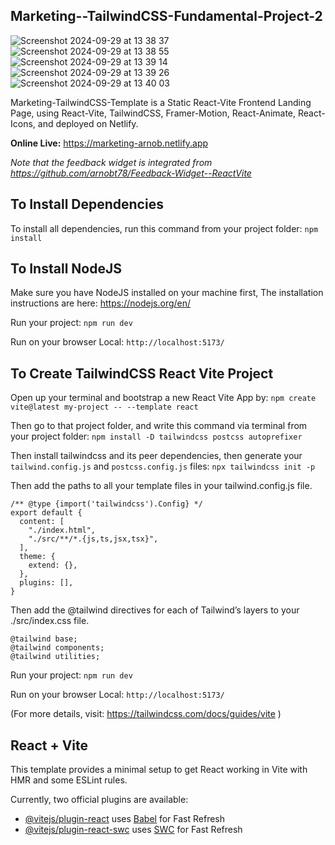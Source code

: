 
## Marketing--TailwindCSS-Fundamental-Project-2

![Screenshot 2024-09-29 at 13 38 37](https://github.com/user-attachments/assets/b2278b37-2816-4221-bf54-c67b599ae35b) ![Screenshot 2024-09-29 at 13 38 55](https://github.com/user-attachments/assets/45aebcc2-afae-4de3-9dc6-0117bc919b0e) ![Screenshot 2024-09-29 at 13 39 14](https://github.com/user-attachments/assets/3070285b-ea27-472c-a673-2cea04e7c67e) ![Screenshot 2024-09-29 at 13 39 26](https://github.com/user-attachments/assets/d0f6fe8d-6dda-4b98-a82f-56789008d355) ![Screenshot 2024-09-29 at 13 40 03](https://github.com/user-attachments/assets/70048532-506c-4e1e-9e45-670c4fe5524f)

Marketing-TailwindCSS-Template is a Static React-Vite Frontend Landing Page, using React-Vite, TailwindCSS, Framer-Motion, React-Animate, React-Icons, and deployed on Netlify.

**Online Live:** https://marketing-arnob.netlify.app

*Note that the feedback widget is integrated from https://github.com/arnobt78/Feedback-Widget--ReactVite*

## To Install Dependencies

To install all dependencies, run this command from your project folder: `npm install`

## To Install NodeJS

Make sure you have NodeJS installed on your machine first, The installation instructions are here: https://nodejs.org/en/

Run your project: `npm run dev`

Run on your browser Local: `http://localhost:5173/`

## To Create TailwindCSS React Vite Project

Open up your terminal and bootstrap a new React Vite App by: `npm create vite@latest my-project -- --template react`

Then go to that project folder, and write this command via terminal from your project folder: `npm install -D tailwindcss postcss autoprefixer`

Then install tailwindcss and its peer dependencies, then generate your `tailwind.config.js` and `postcss.config.js` files: `npx tailwindcss init -p`

Then add the paths to all your template files in your tailwind.config.js file.

```
/** @type {import('tailwindcss').Config} */
export default {
  content: [
    "./index.html",
    "./src/**/*.{js,ts,jsx,tsx}",
  ],
  theme: {
    extend: {},
  },
  plugins: [],
}
```

Then add the @tailwind directives for each of Tailwind’s layers to your ./src/index.css file.

```
@tailwind base;
@tailwind components;
@tailwind utilities;
```

Run your project: `npm run dev`

Run on your browser Local: `http://localhost:5173/`

(For more details, visit: https://tailwindcss.com/docs/guides/vite )

## React + Vite

This template provides a minimal setup to get React working in Vite with HMR and some ESLint rules.

Currently, two official plugins are available:

- [@vitejs/plugin-react](https://github.com/vitejs/vite-plugin-react/blob/main/packages/plugin-react/README.md) uses [Babel](https://babeljs.io/) for Fast Refresh
- [@vitejs/plugin-react-swc](https://github.com/vitejs/vite-plugin-react-swc) uses [SWC](https://swc.rs/) for Fast Refresh

